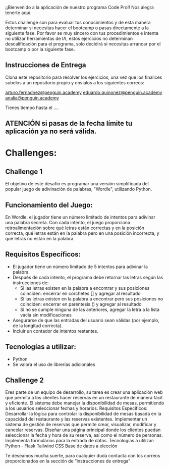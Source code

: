 
¡¡Bienvenido a la aplicación de nuestro programa Code Pro!! Nos alegra tenerte aquí. 

Estos challenge son para evaluar tus conocimientos y de esta manera determinar si necesitas hacer el bootcamp o pasas directamente a la siguiente fase. Por favor se muy sincero con tus procedimientos e intenta no utilizar herramientas de IA, estos ejercicios no determinan descalificación para el programa, solo decidirá si necesitas arrancar por el bootcamp o por la siguiente fase. 

## Instrucciones de Entrega
Clona este repositorio para resolver los ejercicios, una vez que los finalices subelos a un repositorio propio y envialos a los siguientes correos:

arturo.fernadnez@penguin.academy
eduardo.quinonez@penguin.academy
analia@penguin.academy

Tienes tiempo hasta el ….
## ATENCIÓN si pasas de la fecha límite tu aplicación ya no será válida.

# Challenges: 

## Challenge 1
El objetivo de este desafío es programar una versión simplificada del popular juego de adivinación de palabras, "Wordle", utilizando Python.

## Funcionamiento del Juego:
En Wordle, el jugador tiene un número limitado de intentos para adivinar una palabra secreta. Con cada intento, el juego proporciona retroalimentación sobre qué letras están correctas y en la posición correcta, qué letras están en la palabra pero en una posición incorrecta, y qué letras no están en la palabra.

## Requisitos Específicos:
- El jugador tiene un número limitado de 5 intentos para adivinar la palabra.
- Después de cada intento, el programa debe retornar las letras según las instrucciones de:
  - Si las letras existen en la palabra a encontrar y sus posiciones coinciden: encerrar en corchetes [] y agregar al resultado
  - Si las letras existen en la palabra a encontrar pero sus posiciones no coinciden: encerrar en paréntesis () y agregar al resultado
  - Si no se cumple ninguna de las anteriores, agregar la letra a la lista vacía sin modificaciones
- Asegurarse de que las entradas del usuario sean válidas (por ejemplo, de la longitud correcta).
- Incluir un contador de intentos restantes.
  
## Tecnologías a utilizar:
- Python
- Se valora el uso de librerías adicionales

  
## Challenge 2
Eres parte de un equipo de desarrollo, su tarea es crear una aplicación web que permita a los clientes hacer reservas en un restaurante de manera fácil y eficiente. El sistema debe manejar la disponibilidad de mesas, permitiendo a los usuarios seleccionar fechas y horarios.
Requisitos Específicos:
Desarrollar la lógica para controlar la disponibilidad de mesas basada en la capacidad del restaurante y las reservas existentes.
Implementar un sistema de gestión de reservas que permite crear, visualizar, modificar y cancelar reservas.
Diseñar una página principal donde los clientes puedan seleccionar la fecha y hora de su reserva, así como el número de personas.
Implementa formularios para la entrada de datos.
Tecnologías a utilizar:
Python - Flask
Tailwind CSS
Base de datos a elección

Te deseamos mucha suerte, para cualquier duda contacta con los correos proporcionados en la sección de “instrucciones de entrega”
